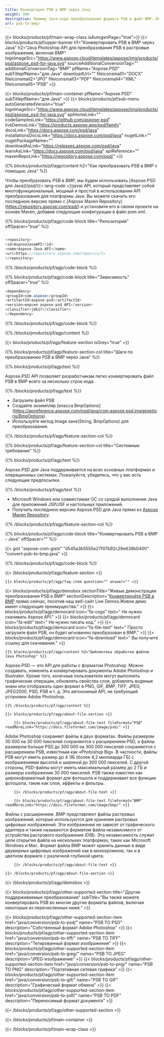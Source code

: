 ```yaml
---
title: Конвертация PSB в BMP через Java
weight: 300
description: Пример Java-кода преобразования формата PSB в файл BMP. Используйте этот пример кода для преобразования PSB в BMP в любом веб-приложении или приложении для рабочего стола на основе Java.
url: psb-to-bmp/
---
```


{{< blocks/products/pf/main-wrap-class isAutogenPage="true">}}
{{< blocks/products/pf/upper-banner h1="Конвертировать PSB в BMP через Java" h2="Java Photoshop API для преобразования PSB в растровые изображения, включая BMP" logoImageSrc="https://www.aspose.cloud/templates/aspose/img/products/psd/aspose_psd-for-java.svg" sourceAdditionalConversionTag="" additionalConversionTag="BMP" pfName="Aspose.PSD" subTitlepfName="для Java" downloadUrl="" fileiconsmall1="DOCX" fileiconsmall2="JPG" fileiconsmall3="PDF" fileiconsmall4="XML" fileiconsmall5="PSB" >}}

{{< blocks/products/pf/main-container pfName="Aspose.PSD" subTitlepfName="для Java" >}}
{{< blocks/products/pf/sub-menu autoGeneratedVersion="true" logoImageSrc="https://www.aspose.cloud/templates/aspose/img/products/psd/aspose_psd-for-java.svg" apiHomeLink="" codeSamplesLink="https://github.com/aspose-psd" liveDemosLink="https://products.aspose.app/psd/family" docsLink="https://docs.aspose.com/psd/java" installationsDocsLink="https://docs.aspose.com/psd/java" nugetLink="" nugetPackageName="" downloadAsLink="https://releases.aspose.com/psd/java" learnAsLink="https://docs.aspose.com/psd/java" apiReference="" mavenRepoLink="https://repository.aspose.com/psd/" >}}

{{% blocks/products/pf/agp/content h2="Как преобразовать PSB в BMP с помощью Java" %}}

 Чтобы преобразовать PSB в BMP, мы будем использовать
 [Aspose.PSD для Java](/psd/{{< lang-code >}}java)
 API, который представляет собой многофункциональный, мощный и простой в использовании API преобразования для платформы Java. Вы можете скачать его последнюю версию прямо с
 [Aspose Maven Repository] (https://repository.aspose.com/psd/)
 и установите его в своем проекте на основе Maven, добавив следующие конфигурации в файл pom.xml.

{{% blocks/products/pf/agp/code-block title="Репозиторий" offSpacer="true" %}}

```CS

<repository>
<id>AsposeJavaAPI</id>
<name>Aspose Java API</name>
<url>https://repository.aspose.com/repo/</url>
</repository>

```

{{% /blocks/products/pf/agp/code-block %}}

{{% blocks/products/pf/agp/code-block title="Зависимость" offSpacer="true" %}}

```CS
<dependency>
<groupId>com.aspose</groupId>
<artifactId>aspose-psd</artifactId>
<version>версия aspose-psd API</version>
<classifier>jdk17</classifier>
</dependency>

```

{{% /blocks/products/pf/agp/code-block %}}

{{% /blocks/products/pf/agp/content %}}

{{< blocks/products/pf/agp/feature-section isGrey="true" >}}

{{% blocks/products/pf/agp/feature-section-col title="Шаги по преобразованию PSB в BMP через Java" %}}

{{% blocks/products/pf/agp/text %}}

 Aspose.PSD API позволяет разработчикам легко конвертировать файл PSB в BMP всего за несколько строк кода.

{{% /blocks/products/pf/agp/text %}}

- Загрузите файл PSB
- Создайте экземпляр [класса BmpOptions] (https://apireference.aspose.com/psd/java/com.aspose.psd.imageoptions/BmpOptions).
- Используйте метод Image.save(String, BmpOptions) для преобразования.

{{% /blocks/products/pf/agp/feature-section-col %}}

{{% blocks/products/pf/agp/feature-section-col title="Системные требования" %}}

{{% blocks/products/pf/agp/text %}}

 Aspose.PSD для Java поддерживается на всех основных платформах и операционных системах. Пожалуйста, убедитесь, что у вас есть следующие предпосылки.

{{% /blocks/products/pf/agp/text %}}

- Microsoft Windows или совместимая ОС со средой выполнения Java для приложений JSP/JSF и настольных приложений.
- Получить последнюю версию Aspose.PSD для Java прямо из
 [Aspose Maven Repository](https://repository.aspose.com/psd/).

{{% /blocks/products/pf/agp/feature-section-col %}}

{{% blocks/products/pf/agp/code-block title="Конвертировать PSB в BMP - Java" offSpacer="" %}}

{{< gist "aspose-com-gists" "d545a3b5555e27f07b92c26e638b0400" "convert-psb-to-bmp.java" >}}

{{% /blocks/products/pf/agp/code-block %}}

{{< /blocks/products/pf/agp/feature-section >}}

    {{< blocks/products/pf/agp/faq-item question="" answer="" >}}
 

<!-- aboutfile Starts -->

{{< blocks/products/pf/agp/demobox sectionTitle="Живые демонстрации преобразования PSB в BMP" sectionDescription="[Конвертируйте PSB в BMP](https://products.aspose.app/psd/conversion/psb-to-bmp) прямо сейчас, посетив наш веб-сайт Live Demos.Живое демо имеет следующие преимущества." >}}
        {{< blocks/products/pf/agp/democard icon="fa-cogs" text=" Не нужно скачивать Aspose API." >}}
        {{< blocks/products/pf/agp/democard icon="fa-edit" text=" Не нужно писать код." >}}
        {{< blocks/products/pf/agp/democard icon="fa-file-text" text=" Просто загрузите файл PSB, он будет мгновенно преобразован в BMP." >}}
        {{< blocks/products/pf/agp/democard icon="fa-download" text=" Вы получите ссылку для скачивания." >}}

    {{% blocks/products/pf/agp/content h2="Библиотека обработки файлов Java Photoshop" %}}

 Aspose.PSD — это API для работы с форматом Photoshop. Можно создавать, изменять и конвертировать документы Adobe Photoshop и Illustrator. Кроме того, конечные пользователи могут выполнять графические операции, обновлять свойства слоя, добавлять водяные знаки или отображать один формат в PNG, GIF, BMP, TIFF, JPEG, JPEG2000, PSD, PSB и т. д. Это автономный API, не требующий установки Adobe Photoshop.



    {{% /blocks/products/pf/agp/content %}}

    {{< blocks/products/pf/agp/about-file-section >}}

        {{< blocks/products/pf/agp/about-file-text fileFormat="PSB" readMoreLink="https://docs.fileformat.com/image/psb/" >}}

Adobe Photoshop сохраняет файлы в двух форматах. Файлы размером 30 000 на 30 000 пикселей сохраняются с расширением PSD, а файлы размером больше PSD до 300 000 на 300 000 пикселей сохраняются с расширением PSB, известным как «Photoshop Big». В частности, файлы PSB могут иметь размер до 4 ЭБ (более 4,2 миллиарда ГБ) с изображениями высотой и шириной до 300 000 пикселей. С другой стороны, PSD-файлы могут иметь максимальный размер до 2 ГБ и размеры изображения 30 000 пикселей. PSB также известен как широкоформатный формат для фотошопа и поддерживает все функции фотошопа, такие как слои, эффекты и фильтры.


        {{< /blocks/products/pf/agp/about-file-text >}}

        {{< blocks/products/pf/agp/about-file-text fileFormat="BMP" readMoreLink="https://docs.fileformat.com/image/bmp/" >}}

Файлы с расширением .BMP представляют файлы растровых изображений, которые используются для хранения растровых цифровых изображений. Эти изображения не зависят от графического адаптера и также называются форматом файла независимого от устройства растрового изображения (DIB). Эта независимость служит цели открытия файла на нескольких платформах, таких как Microsoft Windows и Mac. Формат файла BMP может хранить данные в виде двумерных цифровых изображений как в монохромном, так и в цветном формате с различной глубиной цвета.


        {{< /blocks/products/pf/agp/about-file-text >}}

    {{< /blocks/products/pf/agp/about-file-section >}}

{{< /blocks/products/pf/agp/demobox >}}

<!-- aboutfile Ends -->

{{< blocks/products/pf/agp/other-supported-section title="Другие поддерживаемые преобразования" subTitle="Вы также можете конвертировать PSB во многие другие форматы файлов, включая некоторые из перечисленных ниже." >}}

{{< blocks/products/pf/agp/other-supported-section-item href="java/conversion/psb-to-psd/" name="PSB TO PSD" description="Собственный формат Adobe Photoshop" >}}
{{< blocks/products/pf/agp/other-supported-section-item href="java/conversion/psb-to-tiff/" name="PSB TO TIFF" description="Тегированный формат изображения" >}}
{{< blocks/products/pf/agp/other-supported-section-item href="java/conversion/psb-to-jpeg/" name="PSB TO JPEG" description="JPEG-изображение" >}}
{{< blocks/products/pf/agp/other-supported-section-item href="java/conversion/psb-to-png/" name="PSB TO PNG" description="Портативная сетевая графика" >}}
{{< blocks/products/pf/agp/other-supported-section-item href="java/conversion/psb-to-gif/" name="PSB TO GIF" description="Графический формат обмена" >}}
{{< blocks/products/pf/agp/other-supported-section-item href="java/conversion/psb-to-pdf/" name="PSB TO PDF" description="Переносимый формат документа" >}}

{{< /blocks/products/pf/agp/other-supported-section >}}

{{< /blocks/products/pf/main-container >}}
    
{{< /blocks/products/pf/main-wrap-class >}}
